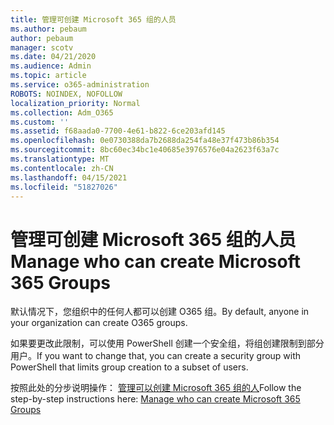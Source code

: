 ```yaml
---
title: 管理可创建 Microsoft 365 组的人员
ms.author: pebaum
author: pebaum
manager: scotv
ms.date: 04/21/2020
ms.audience: Admin
ms.topic: article
ms.service: o365-administration
ROBOTS: NOINDEX, NOFOLLOW
localization_priority: Normal
ms.collection: Adm_O365
ms.custom: ''
ms.assetid: f68aada0-7700-4e61-b822-6ce203afd145
ms.openlocfilehash: 0e0730388da7b2688da254fa48e37f473b86b354
ms.sourcegitcommit: 8bc60ec34bc1e40685e3976576e04a2623f63a7c
ms.translationtype: MT
ms.contentlocale: zh-CN
ms.lasthandoff: 04/15/2021
ms.locfileid: "51827026"
---
```

# <a name="manage-who-can-create-microsoft-365-groups"></a><span data-ttu-id="36b5a-102">管理可创建 Microsoft 365 组的人员</span><span class="sxs-lookup"><span data-stu-id="36b5a-102">Manage who can create Microsoft 365 Groups</span></span>

<span data-ttu-id="36b5a-103">默认情况下，您组织中的任何人都可以创建 O365 组。</span><span class="sxs-lookup"><span data-stu-id="36b5a-103">By default, anyone in your organization can create O365 groups.</span></span>
  
<span data-ttu-id="36b5a-104">如果要更改此限制，可以使用 PowerShell 创建一个安全组，将组创建限制到部分用户。</span><span class="sxs-lookup"><span data-stu-id="36b5a-104">If you want to change that, you can create a security group with PowerShell that limits group creation to a subset of users.</span></span>
  
<span data-ttu-id="36b5a-105">按照此处的分步说明操作： [管理可以创建 Microsoft 365 组的人](https://docs.microsoft.com/microsoft-365/admin/create-groups/manage-creation-of-groups)</span><span class="sxs-lookup"><span data-stu-id="36b5a-105">Follow the step-by-step instructions here: [Manage who can create Microsoft 365 Groups](https://docs.microsoft.com/microsoft-365/admin/create-groups/manage-creation-of-groups)</span></span>
  

